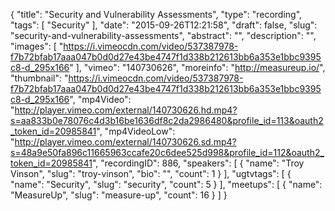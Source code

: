 {
  "title": "Security and Vulnerability Assessments",
  "type": "recording",
  "tags": [
    "Security"
  ],
  "date": "2015-09-26T12:21:58",
  "draft": false,
  "slug": "security-and-vulnerability-assessments",
  "abstract": "",
  "description": "",
  "images": [
    "https://i.vimeocdn.com/video/537387978-f7b72bfab17aaa047b0d0d27e43be4747f1d338b212613bb6a353e1bbc9395c8-d_295x166"
  ],
  "vimeo": "140730626",
  "moreinfo": "http://measureup.io/",
  "thumbnail": "https://i.vimeocdn.com/video/537387978-f7b72bfab17aaa047b0d0d27e43be4747f1d338b212613bb6a353e1bbc9395c8-d_295x166",
  "mp4Video": "http://player.vimeo.com/external/140730626.hd.mp4?s=aa833b0e78076c4d3b16be1636df8c2da2986480&profile_id=113&oauth2_token_id=20985841",
  "mp4VideoLow": "http://player.vimeo.com/external/140730626.sd.mp4?s=48a9e50fa896c11665963ccafe20c6dee525d998&profile_id=112&oauth2_token_id=20985841",
  "recordingID": 886,
  "speakers": [
    {
      "name": "Troy Vinson",
      "slug": "troy-vinson",
      "bio": "",
      "count": 1
    }
  ],
  "ugtvtags": [
    {
      "name": "Security",
      "slug": "security",
      "count": 5
    }
  ],
  "meetups": [
    {
      "name": "MeasureUp",
      "slug": "measure-up",
      "count": 16
    }
  ]
}